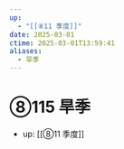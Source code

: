 ```yaml
---
up:
  - "[[⑧11 季度]]"
date: 2025-03-01
ctime: 2025-03-01T13:59:41
aliases:
  - 旱季
---
```


# ⑧115 旱季

- up: [[⑧11 季度]]
